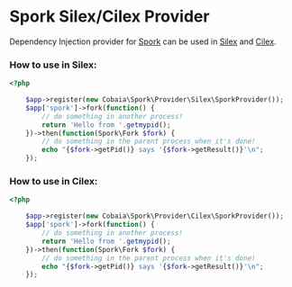 Spork Silex/Cilex Provider
==================


Dependency Injection provider for <a href="https://github.com/kriswallsmith/spork">Spork</a> can be used in <a href="https://github.com/fabpot/Silex">Silex</a> and <a href="https://github.com/Cilex/Cilex">Cilex</a>.



### How to use in Silex:

```php
<?php

	$app->register(new Cobaia\Spork\Provider\Silex\SporkProvider());
	$app['spork']->fork(function() {
    	// do something in another process!
    	return 'Hello from '.getmypid();
	})->then(function(Spork\Fork $fork) {
    	// do something in the parent process when it's done!
    	echo "{$fork->getPid()} says '{$fork->getResult()}'\n";
	});
```

### How to use in Cilex:


```php
<?php

	$app->register(new Cobaia\Spork\Provider\Cilex\SporkProvider());
	$app['spork']->fork(function() {
    	// do something in another process!
    	return 'Hello from '.getmypid();
	})->then(function(Spork\Fork $fork) {
    	// do something in the parent process when it's done!
    	echo "{$fork->getPid()} says '{$fork->getResult()}'\n";
	});
```